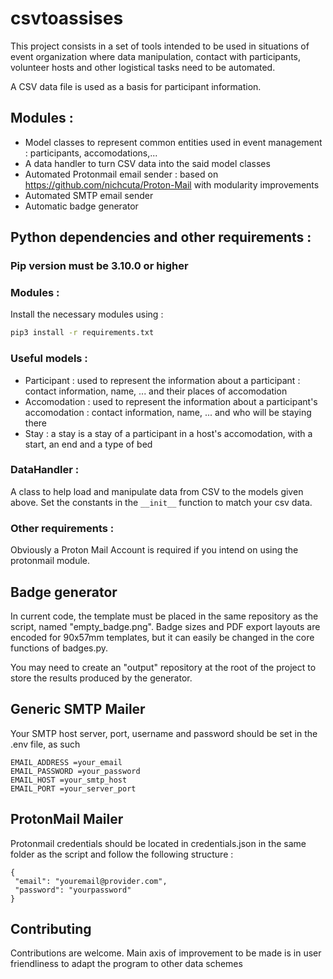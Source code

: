 # csvtoassises

This project consists in a set of tools intended to be used in situations of event organization where data manipulation, contact with participants, volunteer hosts and other logistical tasks need to be automated.

A CSV data file is used as a basis for participant information.

## Modules :

- Model classes to represent common entities used in event management : participants, accomodations,...
- A data handler to turn CSV data into the said model classes
- Automated Protonmail email sender : based on https://github.com/nichcuta/Proton-Mail with modularity improvements 
- Automated SMTP email sender
- Automatic badge generator

## Python dependencies and other requirements :

### Pip version must be 3.10.0 or higher

### Modules :

Install the necessary modules using :
```sh
pip3 install -r requirements.txt
```
### Useful models :
- Participant : used to represent the information about a participant : contact information, name, ... and their places of accomodation
- Accomodation : used to represent the information about a participant's accomodation : contact information, name, ... and who will be staying there
- Stay : a stay is a stay of a participant in a host's accomodation, with a start, an end and a type of bed

### DataHandler :
A class to help load and manipulate data from CSV to the models given above.
Set the constants in the `__init__` function to match your csv data.

### Other requirements :
Obviously a Proton Mail Account is required if you intend on using the protonmail module.

## Badge generator
In current code, the template must be placed in the same repository as the script, named "empty_badge.png". Badge sizes and PDF export layouts are encoded for 90x57mm templates, but it can easily be changed in the core functions of badges.py.

You may need to create an "output" repository at the root of the project to store the results produced by the generator.

## Generic SMTP Mailer

Your SMTP host server, port, username and password should be set in the .env file, as such
```
EMAIL_ADDRESS =your_email
EMAIL_PASSWORD =your_password
EMAIL_HOST =your_smtp_host
EMAIL_PORT =your_server_port
```

## ProtonMail Mailer

Protonmail credentials should be located in credentials.json in the same folder as the script and follow the following structure :
 ```
{
  "email": "youremail@provider.com",
  "password": "yourpassword"
}
```

## Contributing

Contributions are welcome. Main axis of improvement to be made is in user friendliness to adapt the program to other data schemes